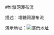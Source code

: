  #堆糖网瀑布流
	
描述：堆糖网瀑布流

演示地址：[![演示地址](.https://github.com/haochn/demo/tree/master/public/img/link.png)](https://haochn.github.io/demo/duitang-Waterfall/index.html)
